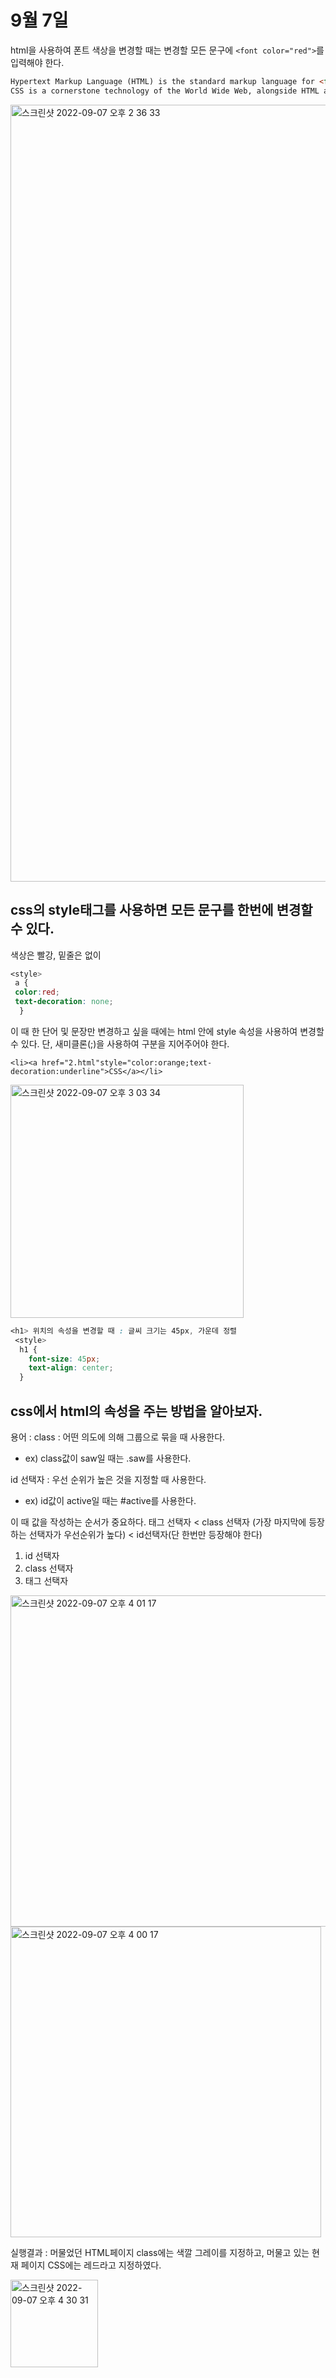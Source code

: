 # 9월 7일

html을 사용하여 폰트 색상을 변경할 때는 변경할 모든 문구에 ```<font color="red">```를 입력해야 한다. 
```html
Hypertext Markup Language (HTML) is the standard markup language for <font color="red">creating</font> web pages.
CSS is a cornerstone technology of the World Wide Web, alongside HTML and <font color="red">JavaScript</font>.
```
<img width="1243" alt="스크린샷 2022-09-07 오후 2 36 33" src="https://user-images.githubusercontent.com/108469115/188796939-7b976b04-7ae9-41e8-ab49-aa46c5cb4acb.png">

## css의 style태그를 사용하면 모든 문구를 한번에 변경할 수 있다. 

색상은 빨강, 밑줄은 없이
```css
<style>
 a {
 color:red;
 text-decoration: none;
  }
 ```
 이 때 한 단어 및 문장만 변경하고 싶을 때에는 html 안에 style 속성을 사용하여 변경할 수 있다. 
 단, 새미클론(;)을 사용하여 구분을 지어주어야 한다. 
 ```
 <li><a href="2.html"style="color:orange;text-decoration:underline">CSS</a></li>
 ```
<img width="373" alt="스크린샷 2022-09-07 오후 3 03 34" src="https://user-images.githubusercontent.com/108469115/188800570-36cc2109-2088-44cf-8004-7b52ac717dfa.png">

```css
<h1> 위치의 속성을 변경할 때 : 글씨 크기는 45px, 가운데 정렬
 <style>
  h1 {
    font-size: 45px;
    text-align: center;
  }
  ```
  
 ## css에서 html의 속성을 주는 방법을 알아보자.
 용어 : 
 class : 어떤 의도에 의해 그룹으로 묶을 때 사용한다.  
  - ex) class값이 saw일 때는 .saw를 사용한다.
  
 id 선택자 : 우선 순위가 높은 것을 지정할 때 사용한다.
  - ex) id값이 active일 때는 #active를 사용한다. 
 
 이 때 값을 작성하는 순서가 중요하다. 
 태그 선택자 < class 선택자 (가장 마지막에 등장하는 선택자가 우선순위가 높다) < id선택자(단 한번만 등장해야 한다)
  1. id 선택자
  2. class 선택자
  3. 태그 선택자 
 <img width="530" alt="스크린샷 2022-09-07 오후 4 01 17" src="https://user-images.githubusercontent.com/108469115/188810938-dbe42146-b883-4277-a878-304d90dc0027.png">
  <img width="497" alt="스크린샷 2022-09-07 오후 4 00 17" src="https://user-images.githubusercontent.com/108469115/188810606-5ef9faeb-6b7b-4d5d-ba85-b9c7f3690052.png">
  
  실행결과 : 머물었던 HTML페이지 class에는 색깔 그레이를 지정하고, 머물고 있는 현재 페이지 CSS에는 레드라고 지정하였다. 
 
 <img width="140" alt="스크린샷 2022-09-07 오후 4 30 31" src="https://user-images.githubusercontent.com/108469115/188816589-87a281e0-e719-490e-87f2-1e1b724e5e4b.png">


  
